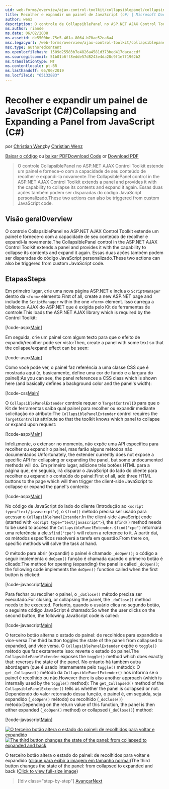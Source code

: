 ```yaml
---
uid: web-forms/overview/ajax-control-toolkit/collapsiblepanel/collapsing-and-expanding-a-panel-from-javascript-cs
title: Recolher e expandir um painel de JavaScript (c#) | Microsoft Docs
author: wenz
description: O controle de CollapsiblePanel no ASP.NET AJAX Control Toolkit estende um painel e fornece-a com a capacidade de seu conteúdo de recolher e expandi-lo um...
ms.author: riande
ms.date: 06/02/2008
ms.assetid: de5500be-75e5-461a-8064-b70ae52ea6a4
msc.legacyurl: /web-forms/overview/ajax-control-toolkit/collapsiblepanel/collapsing-and-expanding-a-panel-from-javascript-cs
msc.type: authoredcontent
ms.openlocfilehash: 1509d25583b7e4826a4581d373bed417dacaccdf
ms.sourcegitcommit: 51b01b6ff8edde57d8243e4da28c9f1e7f1962b2
ms.translationtype: MT
ms.contentlocale: pt-BR
ms.lasthandoff: 05/06/2019
ms.locfileid: "65132883"
---
```

# <a name="collapsing-and-expanding-a-panel-from-javascript-c"></a><span data-ttu-id="217ba-103">Recolher e expandir um painel de JavaScript (C#)</span><span class="sxs-lookup"><span data-stu-id="217ba-103">Collapsing and Expanding a Panel from JavaScript (C#)</span></span>

<span data-ttu-id="217ba-104">por [Christian Wenz](https://github.com/wenz)</span><span class="sxs-lookup"><span data-stu-id="217ba-104">by [Christian Wenz](https://github.com/wenz)</span></span>

<span data-ttu-id="217ba-105">[Baixar o código](http://download.microsoft.com/download/8/a/a/8aab3c3e-de6f-463f-805c-5fda567eef6e/CollapsiblePanel1.cs.zip) ou [baixar PDF](http://download.microsoft.com/download/b/6/a/b6ae89ee-df69-4c87-9bfb-ad1eb2b23373/collapsiblepanel1CS.pdf)</span><span class="sxs-lookup"><span data-stu-id="217ba-105">[Download Code](http://download.microsoft.com/download/8/a/a/8aab3c3e-de6f-463f-805c-5fda567eef6e/CollapsiblePanel1.cs.zip) or [Download PDF](http://download.microsoft.com/download/b/6/a/b6ae89ee-df69-4c87-9bfb-ad1eb2b23373/collapsiblepanel1CS.pdf)</span></span>

> <span data-ttu-id="217ba-106">O controle CollapsiblePanel no ASP.NET AJAX Control Toolkit estende um painel e fornece-o com a capacidade de seu conteúdo de recolher e expandi-la novamente.</span><span class="sxs-lookup"><span data-stu-id="217ba-106">The CollapsiblePanel control in the ASP.NET AJAX Control Toolkit extends a panel and provides it with the capability to collapse its contents and expand it again.</span></span> <span data-ttu-id="217ba-107">Essas duas ações também podem ser disparadas do código JavaScript personalizado.</span><span class="sxs-lookup"><span data-stu-id="217ba-107">These two actions can also be triggered from custom JavaScript code.</span></span>

## <a name="overview"></a><span data-ttu-id="217ba-108">Visão geral</span><span class="sxs-lookup"><span data-stu-id="217ba-108">Overview</span></span>

<span data-ttu-id="217ba-109">O controle CollapsiblePanel no ASP.NET AJAX Control Toolkit estende um painel e fornece-o com a capacidade de seu conteúdo de recolher e expandi-la novamente.</span><span class="sxs-lookup"><span data-stu-id="217ba-109">The CollapsiblePanel control in the ASP.NET AJAX Control Toolkit extends a panel and provides it with the capability to collapse its contents and expand it again.</span></span> <span data-ttu-id="217ba-110">Essas duas ações também podem ser disparadas do código JavaScript personalizado.</span><span class="sxs-lookup"><span data-stu-id="217ba-110">These two actions can also be triggered from custom JavaScript code.</span></span>

## <a name="steps"></a><span data-ttu-id="217ba-111">Etapas</span><span class="sxs-lookup"><span data-stu-id="217ba-111">Steps</span></span>

<span data-ttu-id="217ba-112">Em primeiro lugar, crie uma nova página ASP.NET e inclua o `ScriptManager` dentro da `<form>` elemento.</span><span class="sxs-lookup"><span data-stu-id="217ba-112">First of all, create a new ASP.NET page and include the `ScriptManager` within the one `<form>` element.</span></span> <span data-ttu-id="217ba-113">Isso carrega a biblioteca AJAX do ASP.NET que é exigida pelo Kit de ferramentas de controle:</span><span class="sxs-lookup"><span data-stu-id="217ba-113">This loads the ASP.NET AJAX library which is required by the Control Toolkit:</span></span>

[!code-aspx[Main](collapsing-and-expanding-a-panel-from-javascript-cs/samples/sample1.aspx)]

<span data-ttu-id="217ba-114">Em seguida, crie um painel com algum texto para que o efeito de expandir/recolher pode ser visto:</span><span class="sxs-lookup"><span data-stu-id="217ba-114">Then, create a panel with some text so that the collapse/expand effect can be seen:</span></span>

[!code-aspx[Main](collapsing-and-expanding-a-panel-from-javascript-cs/samples/sample2.aspx)]

<span data-ttu-id="217ba-115">Como você pode ver, o painel faz referência a uma classe CSS que é mostrada aqui (e, basicamente, define uma cor de fundo e a largura do painel):</span><span class="sxs-lookup"><span data-stu-id="217ba-115">As you can see, the panel references a CSS class which is shown here (and basically defines a background color and the panel's width):</span></span>

[!code-css[Main](collapsing-and-expanding-a-panel-from-javascript-cs/samples/sample3.css)]

<span data-ttu-id="217ba-116">O `CollapsiblePanelExtender` controle requer o `TargetControlID` para que o Kit de ferramentas saiba qual painel para recolher ou expandir mediante solicitação do atributo:</span><span class="sxs-lookup"><span data-stu-id="217ba-116">The `CollapsiblePanelExtender` control requires the `TargetControlID` attribute so that the toolkit knows which panel to collapse or expand upon request:</span></span>

[!code-aspx[Main](collapsing-and-expanding-a-panel-from-javascript-cs/samples/sample4.aspx)]

<span data-ttu-id="217ba-117">Infelizmente, o extensor no momento, não expõe uma API específica para recolher ou expandir o painel, mas farão alguns métodos não documentados.</span><span class="sxs-lookup"><span data-stu-id="217ba-117">Unfortunately, the extender currently does not expose a specific API for collapsing or expanding the panel, but some undocumented methods will do.</span></span> <span data-ttu-id="217ba-118">Em primeiro lugar, adicione três botões HTML para a página que, em seguida, irá disparar o JavaScript do lado do cliente para recolher ou expandir o conteúdo do painel:</span><span class="sxs-lookup"><span data-stu-id="217ba-118">First of all, add three HTML buttons to the page which will then trigger the client-side JavaScript to collapse or expand the panel's contents:</span></span>

[!code-aspx[Main](collapsing-and-expanding-a-panel-from-javascript-cs/samples/sample5.aspx)]

<span data-ttu-id="217ba-119">No código de JavaScript do lado do cliente (Introdução ao `<script type="text/javascript">`), o `$find()` método precisa ser usado para acessar o `CollapsiblePanelExtender`.</span><span class="sxs-lookup"><span data-stu-id="217ba-119">In the client-side JavaScript code (started with `<script type="text/javascript">`), the `$find()` method needs to be used to access the `CollapsiblePanelExtender`.</span></span> <span data-ttu-id="217ba-120">`$find("cpe")` retornará uma referência a ele.</span><span class="sxs-lookup"><span data-stu-id="217ba-120">`$find("cpe")` will return a reference to it.</span></span> <span data-ttu-id="217ba-121">A partir daí, os métodos específicos resolverá a tarefa em questão.</span><span class="sxs-lookup"><span data-stu-id="217ba-121">From there on, specific methods will solve the task at hand.</span></span>

<span data-ttu-id="217ba-122">O método para abrir (expandir) o painel é chamado `_doOpen()`; o código a seguir implementa o `doOpen()` função é chamada quando o primeiro botão é clicado:</span><span class="sxs-lookup"><span data-stu-id="217ba-122">The method for opening (expanding) the panel is called `_doOpen()`; the following code implements the `doOpen()` function called when the first button is clicked:</span></span>

[!code-javascript[Main](collapsing-and-expanding-a-panel-from-javascript-cs/samples/sample6.js)]

<span data-ttu-id="217ba-123">Para fechar ou recolher o painel, o `_doClose()` método precisa ser executado.</span><span class="sxs-lookup"><span data-stu-id="217ba-123">For closing, or collapsing the panel, the `_doClose()` method needs to be executed.</span></span> <span data-ttu-id="217ba-124">Portanto, quando o usuário clica no segundo botão, o seguinte código JavaScript é chamado:</span><span class="sxs-lookup"><span data-stu-id="217ba-124">So when the user clicks on the second button, the following JavaScript code is called:</span></span>

[!code-javascript[Main](collapsing-and-expanding-a-panel-from-javascript-cs/samples/sample7.js)]

<span data-ttu-id="217ba-125">O terceiro botão alterna o estado do painel: de recolhidos para expandido e vice-versa.</span><span class="sxs-lookup"><span data-stu-id="217ba-125">The third button toggles the state of the panel: from collapsed to expanded, and vice versa.</span></span> <span data-ttu-id="217ba-126">O `CollapsiblePanelExtender` expõe o `toggle()` método que faz exatamente isso: reverte o estado do painel.</span><span class="sxs-lookup"><span data-stu-id="217ba-126">The `CollapsiblePanelExtender` exposes the `toggle()` method which does exactly that: reverses the state of the panel.</span></span> <span data-ttu-id="217ba-127">No entanto há também outra abordagem (que é usado internamente pelo `toggle()` método): O `get_Collapsed()` método da `CollapsiblePanelExtender()` nos informa se o painel é recolhido ou não.</span><span class="sxs-lookup"><span data-stu-id="217ba-127">However there is also another approach (which is internally used by the `toggle()` method): The `get_Collapsed()` method of the `CollapsiblePanelExtender()` tells us whether the panel is collapsed or not.</span></span> <span data-ttu-id="217ba-128">Dependendo do valor retornado dessa função, o painel é, em seguida, seja expandido (`_doOpen()` método) ou recolhido (`_doClose()`) método:</span><span class="sxs-lookup"><span data-stu-id="217ba-128">Depending on the return value of this function, the panel is then either expanded (`_doOpen()` method) or collapsed (`_doClose()`) method:</span></span>

[!code-javascript[Main](collapsing-and-expanding-a-panel-from-javascript-cs/samples/sample8.js)]

<span data-ttu-id="217ba-129">[![O terceiro botão altera o estado do painel: de recolhidos para voltar e expandido](collapsing-and-expanding-a-panel-from-javascript-cs/_static/image2.png)](collapsing-and-expanding-a-panel-from-javascript-cs/_static/image1.png)</span><span class="sxs-lookup"><span data-stu-id="217ba-129">[![The third button changes the state of the panel: from collapsed to expanded and back](collapsing-and-expanding-a-panel-from-javascript-cs/_static/image2.png)](collapsing-and-expanding-a-panel-from-javascript-cs/_static/image1.png)</span></span>

<span data-ttu-id="217ba-130">O terceiro botão altera o estado do painel: de recolhidos para voltar e expandido ([clique para exibir a imagem em tamanho normal](collapsing-and-expanding-a-panel-from-javascript-cs/_static/image3.png))</span><span class="sxs-lookup"><span data-stu-id="217ba-130">The third button changes the state of the panel: from collapsed to expanded and back ([Click to view full-size image](collapsing-and-expanding-a-panel-from-javascript-cs/_static/image3.png))</span></span>

> [!div class="step-by-step"]
> [<span data-ttu-id="217ba-131">Avançar</span><span class="sxs-lookup"><span data-stu-id="217ba-131">Next</span></span>](collapsing-and-expanding-a-panel-from-javascript-vb.md)
